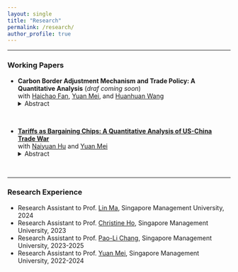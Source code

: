 ```yaml
---
layout: single
title: "Research"
permalink: /research/
author_profile: true
---
```


------
### Working Papers
- **Carbon Border Adjustment Mechanism and Trade Policy: A Quantitative Analysis** (_draf coming soon_)
  <br>with [Haichao Fan](https://fanhaichao.weebly.com/), [Yuan Mei](https://sites.google.com/site/meiyecon/home), and [Huanhuan Wang](https://law.ecnu.edu.cn/4d/3b/c45341a609595/page.htm)
   <details>
   <summary>Abstract</summary>
   We assess the environmental and economic impacts of the European Union’s Carbon Border Adjustment Mechanism (CBAM). We develop a multi-country, multi-sector general equilibrium model that incorporates input–output linkages, carbon supply chains, and global emission externalities. Our results show that unilateral CBAM modestly reduces global emissions due to indirect carbon leakage through energy markets, while broader sectoral coverage weakens effectiveness by further diluting industrial reallocation incentives. Global welfare improves marginally when environmental benefits are accounted for. Strategic carbon policy adjustments under a non-cooperative Nash equilibrium enhance effectiveness by mitigating both free riding and indirect leakage. Multilateral decarbonization negotiations yield substantial gains, with CBAM functioning as a powerful enforcement device that raises the cost of disagreement and fosters deeper global climate cooperation.
    </details>

<br>



- [**Tariffs as Bargaining Chips: A Quantitative Analysis of US-China Trade War**](https://tong-ni.github.io/files/Tariffs_as_Bargaining_Chips.pdf)
  <br>with [Naiyuan Hu](https://naiyuanh.github.io/) and [Yuan Mei](https://sites.google.com/site/meiyecon/home)
   <details>
   <summary>Abstract</summary>
   Non-cooperative tariffs change outside options and thus affect welfare outcomes in poten- tial tariff negotiations. We focus on the U.S.–China trade war from 2018 through 2019 and examine whether such tariffs can serve as leverage to improve U.S. post-negotiation welfare. With a multi-country, multi-sector quantitative trade model, we simulate negotiations from two starting points: the 2017 baseline and the 2019 trade-war equilibrium. Our results show that, across reasonable estimates of U.S. bargaining power, imposing trade-war tariffs before the negotiations consistently enhances U.S. post-negotiation welfare.
    </details>

<br>

------
### Research Experience
- Research Assistant to Prof. [Lin Ma](https://lin-ma.com/index.html#/), Singapore Management University, 2024
- Research Assistant to Prof. [Christine Ho](https://sites.google.com/site/christineho5/), Singapore Management University, 2023
- Research Assistant to Prof. [Pao-Li Chang](http://www.mysmu.edu/faculty/plchang/), Singapore Management University, 2023-2025
- Research Assistant to Prof. [Yuan Mei](https://sites.google.com/site/meiyecon/home), Singapore Management University, 2022-2024
